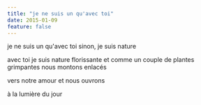 ```yaml
---
title: "je ne suis un qu'avec toi"
date: 2015-01-09
feature: false
---
```


je ne suis un qu'avec toi
sinon, je suis nature

avec toi je suis nature florissante
et comme un couple de plantes grimpantes
nous montons enlacés

vers notre amour et nous ouvrons

à la lumière du jour
